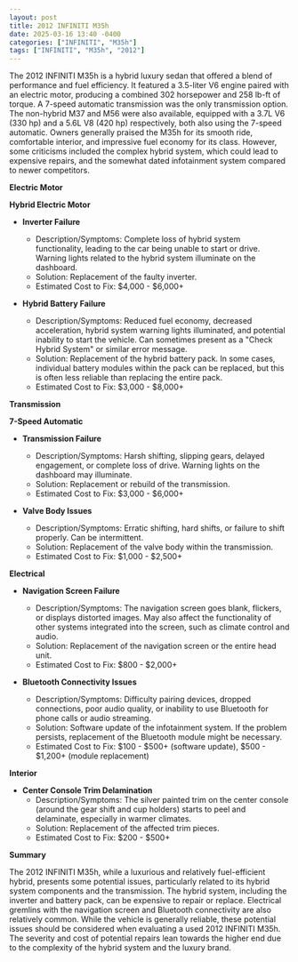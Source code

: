 ```yaml
---
layout: post
title: 2012 INFINITI M35h
date: 2025-03-16 13:40 -0400
categories: ["INFINITI", "M35h"]
tags: ["INFINITI", "M35h", "2012"]
---
```

The 2012 INFINITI M35h is a hybrid luxury sedan that offered a blend of performance and fuel efficiency. It featured a 3.5-liter V6 engine paired with an electric motor, producing a combined 302 horsepower and 258 lb-ft of torque. A 7-speed automatic transmission was the only transmission option. The non-hybrid M37 and M56 were also available, equipped with a 3.7L V6 (330 hp) and a 5.6L V8 (420 hp) respectively, both also using the 7-speed automatic. Owners generally praised the M35h for its smooth ride, comfortable interior, and impressive fuel economy for its class. However, some criticisms included the complex hybrid system, which could lead to expensive repairs, and the somewhat dated infotainment system compared to newer competitors.

**Electric Motor**

**Hybrid Electric Motor**

*   **Inverter Failure**
    *   Description/Symptoms: Complete loss of hybrid system functionality, leading to the car being unable to start or drive. Warning lights related to the hybrid system illuminate on the dashboard.
    *   Solution: Replacement of the faulty inverter.
    *   Estimated Cost to Fix: $4,000 - $6,000+

*   **Hybrid Battery Failure**
    * Description/Symptoms: Reduced fuel economy, decreased acceleration, hybrid system warning lights illuminated, and potential inability to start the vehicle. Can sometimes present as a "Check Hybrid System" or similar error message.
    * Solution: Replacement of the hybrid battery pack. In some cases, individual battery modules within the pack can be replaced, but this is often less reliable than replacing the entire pack.
    * Estimated Cost to Fix: $3,000 - $8,000+

**Transmission**

**7-Speed Automatic**

* **Transmission Failure**
    * Description/Symptoms: Harsh shifting, slipping gears, delayed engagement, or complete loss of drive. Warning lights on the dashboard may illuminate.
    * Solution: Replacement or rebuild of the transmission.
    * Estimated Cost to Fix: $3,000 - $6,000+

*   **Valve Body Issues**
    *   Description/Symptoms: Erratic shifting, hard shifts, or failure to shift properly. Can be intermittent.
    *   Solution: Replacement of the valve body within the transmission.
    *   Estimated Cost to Fix: $1,000 - $2,500+

**Electrical**

*   **Navigation Screen Failure**
    *   Description/Symptoms: The navigation screen goes blank, flickers, or displays distorted images. May also affect the functionality of other systems integrated into the screen, such as climate control and audio.
    *   Solution: Replacement of the navigation screen or the entire head unit.
    *   Estimated Cost to Fix: $800 - $2,000+

*   **Bluetooth Connectivity Issues**
    *   Description/Symptoms: Difficulty pairing devices, dropped connections, poor audio quality, or inability to use Bluetooth for phone calls or audio streaming.
    *   Solution: Software update of the infotainment system. If the problem persists, replacement of the Bluetooth module might be necessary.
    *   Estimated Cost to Fix: $100 - $500+ (software update), $500 - $1,200+ (module replacement)

**Interior**

*   **Center Console Trim Delamination**
    *   Description/Symptoms: The silver painted trim on the center console (around the gear shift and cup holders) starts to peel and delaminate, especially in warmer climates.
    *   Solution: Replacement of the affected trim pieces.
    *   Estimated Cost to Fix: $200 - $500+

**Summary**

The 2012 INFINITI M35h, while a luxurious and relatively fuel-efficient hybrid, presents some potential issues, particularly related to its hybrid system components and the transmission. The hybrid system, including the inverter and battery pack, can be expensive to repair or replace. Electrical gremlins with the navigation screen and Bluetooth connectivity are also relatively common. While the vehicle is generally reliable, these potential issues should be considered when evaluating a used 2012 INFINITI M35h. The severity and cost of potential repairs lean towards the higher end due to the complexity of the hybrid system and the luxury brand.

